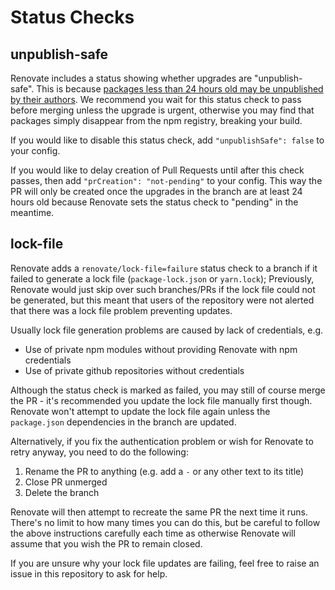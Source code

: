 # Status Checks

## unpublish-safe

Renovate includes a status showing whether upgrades are "unpublish-safe". This is because [packages less than 24 hours old may be unpublished by their authors](https://docs.npmjs.com/cli/unpublish). We recommend you wait for this status check to pass before merging unless the upgrade is urgent, otherwise you may find that packages simply disappear from the npm registry, breaking your build.

If you would like to disable this status check, add `"unpublishSafe": false` to your config.

If you would like to delay creation of Pull Requests until after this check passes, then add `"prCreation": "not-pending"` to your config. This way the PR will only be created once the upgrades in the branch are at least 24 hours old because Renovate sets the status check to "pending" in the meantime.

## lock-file

Renovate adds a `renovate/lock-file=failure` status check to a branch if it failed to generate a lock file (`package-lock.json` or `yarn.lock`);
Previously, Renovate would just skip over such branches/PRs if the lock file could not be generated, but this meant that users of the repository were not alerted that there was a lock file problem preventing updates.

Usually lock file generation problems are caused by lack of credentials, e.g.

-   Use of private npm modules without providing Renovate with npm credentials
-   Use of private github repositories without credentials

Although the status check is marked as failed, you may still of course merge the PR - it's recommended you update the lock file manually first though. Renovate won't attempt to update the lock file again unless the `package.json` dependencies in the branch are updated.

Alternatively, if you fix the authentication problem or wish for Renovate to retry anyway, you need to do the following:

1. Rename the PR to anything (e.g. add a `-` or any other text to its title)
2. Close PR unmerged
3. Delete the branch

Renovate will then attempt to recreate the same PR the next time it runs. There's no limit to how many times you can do this, but be careful to follow the above instructions carefully each time as otherwise Renovate will assume that you wish the PR to remain closed.

If you are unsure why your lock file updates are failing, feel free to raise an issue in this repository to ask for help.
